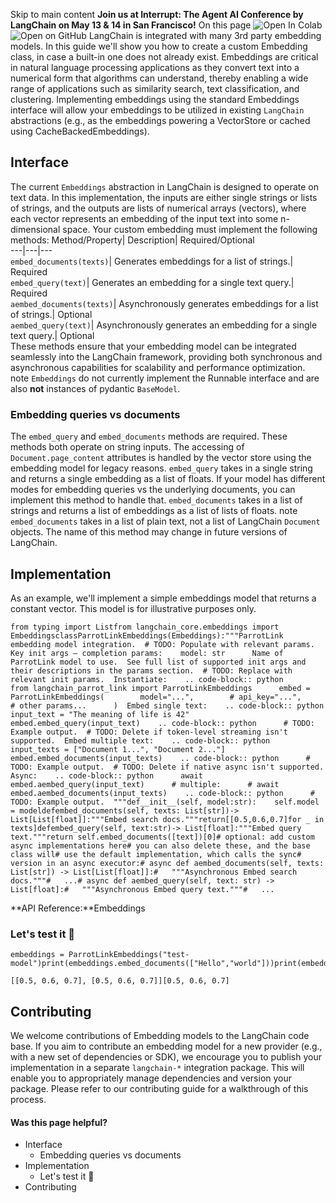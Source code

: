 Skip to main content
**Join us at Interrupt: The Agent AI Conference by LangChain on May 13 & 14 in San Francisco!**
On this page
![Open In Colab](https://colab.research.google.com/assets/colab-badge.svg)![Open on GitHub](https://img.shields.io/badge/Open%20on%20GitHub-grey?logo=github&logoColor=white)
LangChain is integrated with many 3rd party embedding models. In this guide we'll show you how to create a custom Embedding class, in case a built-in one does not already exist. Embeddings are critical in natural language processing applications as they convert text into a numerical form that algorithms can understand, thereby enabling a wide range of applications such as similarity search, text classification, and clustering.
Implementing embeddings using the standard Embeddings interface will allow your embeddings to be utilized in existing `LangChain` abstractions (e.g., as the embeddings powering a VectorStore or cached using CacheBackedEmbeddings).
## Interface​
The current `Embeddings` abstraction in LangChain is designed to operate on text data. In this implementation, the inputs are either single strings or lists of strings, and the outputs are lists of numerical arrays (vectors), where each vector represents an embedding of the input text into some n-dimensional space.
Your custom embedding must implement the following methods:
Method/Property| Description| Required/Optional  
---|---|---  
`embed_documents(texts)`| Generates embeddings for a list of strings.| Required  
`embed_query(text)`| Generates an embedding for a single text query.| Required  
`aembed_documents(texts)`| Asynchronously generates embeddings for a list of strings.| Optional  
`aembed_query(text)`| Asynchronously generates an embedding for a single text query.| Optional  
These methods ensure that your embedding model can be integrated seamlessly into the LangChain framework, providing both synchronous and asynchronous capabilities for scalability and performance optimization.
note
`Embeddings` do not currently implement the Runnable interface and are also **not** instances of pydantic `BaseModel`.
### Embedding queries vs documents​
The `embed_query` and `embed_documents` methods are required. These methods both operate on string inputs. The accessing of `Document.page_content` attributes is handled by the vector store using the embedding model for legacy reasons.
`embed_query` takes in a single string and returns a single embedding as a list of floats. If your model has different modes for embedding queries vs the underlying documents, you can implement this method to handle that.
`embed_documents` takes in a list of strings and returns a list of embeddings as a list of lists of floats.
note
`embed_documents` takes in a list of plain text, not a list of LangChain `Document` objects. The name of this method may change in future versions of LangChain.
## Implementation​
As an example, we'll implement a simple embeddings model that returns a constant vector. This model is for illustrative purposes only.
```
from typing import Listfrom langchain_core.embeddings import EmbeddingsclassParrotLinkEmbeddings(Embeddings):"""ParrotLink embedding model integration.  # TODO: Populate with relevant params.  Key init args — completion params:    model: str      Name of ParrotLink model to use.  See full list of supported init args and their descriptions in the params section.  # TODO: Replace with relevant init params.  Instantiate:    .. code-block:: python      from langchain_parrot_link import ParrotLinkEmbeddings      embed = ParrotLinkEmbeddings(        model="...",        # api_key="...",        # other params...      )  Embed single text:    .. code-block:: python      input_text = "The meaning of life is 42"      embed.embed_query(input_text)    .. code-block:: python      # TODO: Example output.  # TODO: Delete if token-level streaming isn't supported.  Embed multiple text:    .. code-block:: python       input_texts = ["Document 1...", "Document 2..."]      embed.embed_documents(input_texts)    .. code-block:: python      # TODO: Example output.  # TODO: Delete if native async isn't supported.  Async:    .. code-block:: python      await embed.aembed_query(input_text)      # multiple:      # await embed.aembed_documents(input_texts)    .. code-block:: python      # TODO: Example output.  """def__init__(self, model:str):    self.model = modeldefembed_documents(self, texts: List[str])-> List[List[float]]:"""Embed search docs."""return[[0.5,0.6,0.7]for _ in texts]defembed_query(self, text:str)-> List[float]:"""Embed query text."""return self.embed_documents([text])[0]# optional: add custom async implementations here# you can also delete these, and the base class will# use the default implementation, which calls the sync# version in an async executor:# async def aembed_documents(self, texts: List[str]) -> List[List[float]]:#   """Asynchronous Embed search docs."""#   ...# async def aembed_query(self, text: str) -> List[float]:#   """Asynchronous Embed query text."""#   ...
```

**API Reference:**Embeddings
### Let's test it 🧪​
```
embeddings = ParrotLinkEmbeddings("test-model")print(embeddings.embed_documents(["Hello","world"]))print(embeddings.embed_query("Hello"))
```

```
[[0.5, 0.6, 0.7], [0.5, 0.6, 0.7]][0.5, 0.6, 0.7]
```

## Contributing​
We welcome contributions of Embedding models to the LangChain code base.
If you aim to contribute an embedding model for a new provider (e.g., with a new set of dependencies or SDK), we encourage you to publish your implementation in a separate `langchain-*` integration package. This will enable you to appropriately manage dependencies and version your package. Please refer to our contributing guide for a walkthrough of this process.
#### Was this page helpful?
  * Interface
    * Embedding queries vs documents
  * Implementation
    * Let's test it 🧪
  * Contributing


